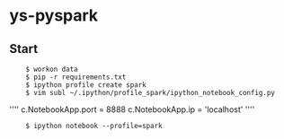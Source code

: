 # ys-pyspark

## Start

		$ workon data
		$ pip -r requirements.txt
		$ ipython profile create spark
		$ vim subl ~/.ipython/profile_spark/ipython_notebook_config.py 

''''
c.NotebookApp.port = 8888
c.NotebookApp.ip = 'localhost'
''''
		
		$ ipython notebook --profile=spark